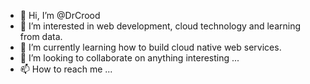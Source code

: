 - 👋 Hi, I’m @DrCrood
- 👀 I’m interested in web development, cloud technology and learning from data. 
- 🌱 I’m currently learning how to build cloud native web services.
- 💞️ I’m looking to collaborate on anything interesting ...
- 📫 How to reach me ...

<!---
drcrood/drcrood is a ✨ special ✨ repository because its `README.md` (this file) appears on your GitHub profile.
You can click the Preview link to take a look at your changes.
--->
